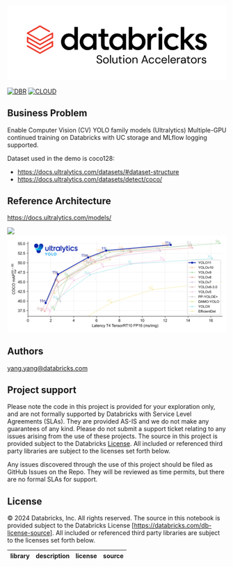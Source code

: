 <img src=https://raw.githubusercontent.com/databricks-industry-solutions/.github/main/profile/solacc_logo.png width="600px">

[![DBR](https://img.shields.io/badge/DBR-CHANGE_ME-red?logo=databricks&style=for-the-badge)](https://docs.databricks.com/release-notes/runtime/CHANGE_ME.html)
[![CLOUD](https://img.shields.io/badge/CLOUD-CHANGE_ME-blue?logo=googlecloud&style=for-the-badge)](https://databricks.com/try-databricks)

## Business Problem
Enable Computer Vision (CV) YOLO family models (Ultralytics) Multiple-GPU continued training on Databricks with UC storage and MLflow logging supported. 

Dataset used in the demo is coco128: 
- https://docs.ultralytics.com/datasets/#dataset-structure
- https://docs.ultralytics.com/datasets/detect/coco/
  
## Reference Architecture
https://docs.ultralytics.com/models/

<img src=https://github.com/ultralytics/docs/releases/download/0/ultralytics-yolov8-tasks-banner.avif width="600px">
<img src=https://raw.githubusercontent.com/ultralytics/assets/refs/heads/main/yolo/performance-comparison.png width="600px">



## Authors
<yang.yang@databricks.com>

## Project support 

Please note the code in this project is provided for your exploration only, and are not formally supported by Databricks with Service Level Agreements (SLAs). They are provided AS-IS and we do not make any guarantees of any kind. Please do not submit a support ticket relating to any issues arising from the use of these projects. The source in this project is provided subject to the Databricks [License](./LICENSE.md). All included or referenced third party libraries are subject to the licenses set forth below.

Any issues discovered through the use of this project should be filed as GitHub Issues on the Repo. They will be reviewed as time permits, but there are no formal SLAs for support. 

## License

&copy; 2024 Databricks, Inc. All rights reserved. The source in this notebook is provided subject to the Databricks License [https://databricks.com/db-license-source].  All included or referenced third party libraries are subject to the licenses set forth below.

| library                                | description             | license    | source                                              |
|----------------------------------------|-------------------------|------------|-----------------------------------------------------|
